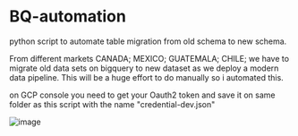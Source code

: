 # BQ-automation
python script to automate table migration from old schema to new schema.

From different markets CANADA; MEXICO; GUATEMALA; CHILE;
we have to migrate old data sets on bigquery to new dataset as we deploy a modern data pipeline. 
This will be a huge effort to do manually so i automated this.

on GCP console you need to get your Oauth2 token and save it on same folder as this script with the name "credential-dev.json"

![image](https://github.com/eliezer2020/BQ-automation/assets/62920655/a54975b6-0cf4-440c-bd31-3847263051ba)

